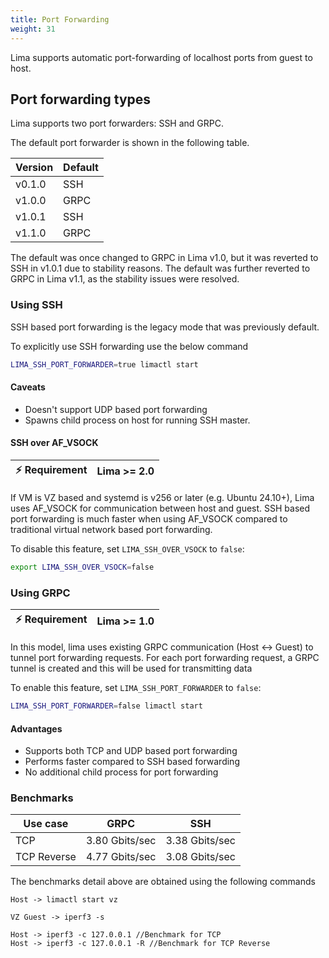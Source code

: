 ```yaml
---
title: Port Forwarding
weight: 31
---
```


Lima supports automatic port-forwarding of localhost ports from guest to host.

## Port forwarding types

Lima supports two port forwarders: SSH and GRPC.

The default port forwarder is shown in the following table.

| Version | Default |
| --------| ------- |
| v0.1.0  | SSH     |
| v1.0.0  | GRPC    |
| v1.0.1  | SSH     |
| v1.1.0  | GRPC    |

The default was once changed to GRPC in Lima v1.0, but it was reverted to SSH in v1.0.1 due to stability reasons.
The default was further reverted to GRPC in Lima v1.1, as the stability issues were resolved.

### Using SSH

SSH based port forwarding is the legacy mode that was previously default.

To explicitly use SSH forwarding use the below command

```bash
LIMA_SSH_PORT_FORWARDER=true limactl start
```

#### Caveats

- Doesn't support UDP based port forwarding
- Spawns child process on host for running SSH master.

#### SSH over AF_VSOCK

| ⚡ Requirement | Lima >= 2.0 |
|---------------|-------------|

If VM is VZ based and systemd is v256 or later (e.g. Ubuntu 24.10+), Lima uses AF_VSOCK for communication between host and guest.
SSH based port forwarding is much faster when using AF_VSOCK compared to traditional virtual network based port forwarding.

To disable this feature, set `LIMA_SSH_OVER_VSOCK` to `false`:

```bash
export LIMA_SSH_OVER_VSOCK=false
```

### Using GRPC

| ⚡ Requirement | Lima >= 1.0 |
|---------------|-------------|

In this model, lima uses existing GRPC communication (Host <-> Guest) to tunnel port forwarding requests.
For each port forwarding request, a GRPC tunnel is created and this will be used for transmitting data

To enable this feature, set `LIMA_SSH_PORT_FORWARDER` to `false`:

```bash
LIMA_SSH_PORT_FORWARDER=false limactl start
```

#### Advantages

- Supports both TCP and UDP based port forwarding
- Performs faster compared to SSH based forwarding
- No additional child process for port forwarding

### Benchmarks

| Use case    | GRPC           | SSH            |
|-------------|----------------|----------------|
| TCP         | 3.80 Gbits/sec | 3.38 Gbits/sec |
| TCP Reverse | 4.77 Gbits/sec | 3.08 Gbits/sec |

The benchmarks detail above are obtained using the following commands

```
Host -> limactl start vz

VZ Guest -> iperf3 -s

Host -> iperf3 -c 127.0.0.1 //Benchmark for TCP 
Host -> iperf3 -c 127.0.0.1 -R //Benchmark for TCP Reverse
```

